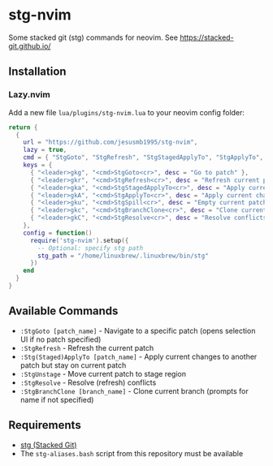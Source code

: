 # stg-nvim

Some stacked git (stg) commands for neovim. See https://stacked-git.github.io/

## Installation

### Lazy.nvim

Add a new file `lua/plugins/stg-nvim.lua` to your neovim config folder:

```lua
return {
  {
    url = "https://github.com/jesusmb1995/stg-nvim",
    lazy = true,
    cmd = { "StgGoto", "StgRefresh", "StgStagedApplyTo", "StgApplyTo", "StgSpill", "StgResolve", "StgBranchClone" },
    keys = {
      { "<leader>gkg", "<cmd>StgGoto<cr>", desc = "Go to patch" },
      { "<leader>gkr", "<cmd>StgRefresh<cr>", desc = "Refresh current patch" },
      { "<leader>gka", "<cmd>StgStagedApplyTo<cr>", desc = "Apply current staged changes to another patch but stay on current patch" },
      { "<leader>gkA", "<cmd>StgApplyTo<cr>", desc = "Apply current changes to another patch but stay on current patch" },
      { "<leader>gku", "<cmd>StgSpill<cr>", desc = "Empty current patch but keep changes locally" },
      { "<leader>gkc", "<cmd>StgBranchClone<cr>", desc = "Clone current branch" },
      { "<leader>gkC", "<cmd>StgResolve<cr>", desc = "Resolve conflicts" },
    },
    config = function()
      require('stg-nvim').setup({
        -- Optional: specify stg path
        stg_path = "/home/linuxbrew/.linuxbrew/bin/stg" 
      })
    end
  }
}
```

## Available Commands

- `:StgGoto [patch_name]` - Navigate to a specific patch (opens selection UI if no patch specified)
- `:StgRefresh` - Refresh the current patch
- `:Stg(Staged)ApplyTo [patch_name]` - Apply current changes to another patch but stay on current patch
- `:StgUnstage` - Move current patch to stage region
- `:StgResolve` - Resolve (refresh) conflicts
- `:StgBranchClone [branch_name]` - Clone current branch (prompts for name if not specified)

## Requirements

- [stg (Stacked Git)](https://github.com/ctmarinas/stgit)
- The `stg-aliases.bash` script from this repository must be available
